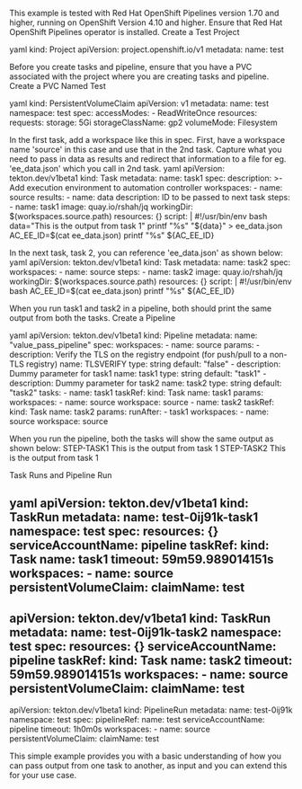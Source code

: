 
This example is tested with Red Hat OpenShift Pipelines version 1.70 and higher, running on OpenShift Version 4.10 and higher. Ensure that Red Hat OpenShift Pipelines operator is installed.
Create a Test Project

yaml
kind: Project
apiVersion: project.openshift.io/v1
metadata:
  name: test

Before you create tasks and pipeline, ensure that you have a PVC associated with the project where you are creating tasks and pipeline.
Create a PVC Named Test

yaml
kind: PersistentVolumeClaim
apiVersion: v1
metadata:
  name: test
  namespace: test
spec:
  accessModes:
    - ReadWriteOnce
  resources:
    requests:
      storage: 5Gi
  storageClassName: gp2
  volumeMode: Filesystem

In the first task, add a workspace like this in spec. First, have a workspace name 'source' in this case and use that in the 2nd task. Capture what you need to pass in data as results and redirect that information to a file for eg. 'ee_data.json' which you call in 2nd task.
yaml
apiVersion: tekton.dev/v1beta1
kind: Task
metadata:
  name: task1
spec:
  description: >-
    Add execution environment to automation controller
  workspaces:
    - name: source
      results:
        - name: data
          description: ID to be passed to next task
  steps:
    - name: task1
      image: quay.io/rshah/jq
      workingDir: $(workspaces.source.path)
      resources: {}
      script: |
        #!/usr/bin/env bash
        data="This is the output from task 1"
        printf "%s" "${data}" > ee_data.json
        AC_EE_ID=$(cat ee_data.json)
        printf "%s" ${AC_EE_ID}

In the next task, task 2, you can reference 'ee_data.json' as shown below:
yaml
apiVersion: tekton.dev/v1beta1
kind: Task
metadata:
  name: task2
spec:
  workspaces:
    - name: source
  steps:
    - name: task2
      image: quay.io/rshah/jq
      workingDir: $(workspaces.source.path)
      resources: {}
      script: |
        #!/usr/bin/env bash
        AC_EE_ID=$(cat ee_data.json)
        printf "%s" ${AC_EE_ID}

When you run task1 and task2 in a pipeline, both should print the same output from both the tasks.
Create a Pipeline

yaml
apiVersion: tekton.dev/v1beta1
kind: Pipeline
metadata:
  name: "value_pass_pipeline"
spec:
  workspaces:
    - name: source
  params:
    - description: Verify the TLS on the registry endpoint (for push/pull to a non-TLS registry)
      name: TLSVERIFY
      type: string
      default: "false"
    - description: Dummy parameter for task1
      name: task1
      type: string
      default: "task1"
    - description: Dummy parameter for task2
      name: task2
      type: string
      default: "task2"
  tasks:
    - name: task1
      taskRef:
        kind: Task
        name: task1
      params:
        workspaces:
          - name: source
            workspace: source
    - name: task2
      taskRef:
        kind: Task
        name: task2
      params:
        runAfter:
          - task1
        workspaces:
          - name: source
            workspace: source

When you run the pipeline, both the tasks will show the same output as shown below:
STEP-TASK1 This is the output from task 1
STEP-TASK2 This is the output from task 1

Task Runs and Pipeline Run

yaml
apiVersion: tekton.dev/v1beta1
kind: TaskRun
metadata:
  name: test-0ij91k-task1
  namespace: test
spec:
  resources: {}
  serviceAccountName: pipeline
  taskRef:
    kind: Task
    name: task1
  timeout: 59m59.989014151s
  workspaces:
    - name: source
      persistentVolumeClaim:
        claimName: test
---
apiVersion: tekton.dev/v1beta1
kind: TaskRun
metadata:
  name: test-0ij91k-task2
  namespace: test
spec:
  resources: {}
  serviceAccountName: pipeline
  taskRef:
    kind: Task
    name: task2
  timeout: 59m59.989014151s
  workspaces:
    - name: source
      persistentVolumeClaim:
        claimName: test
---
apiVersion: tekton.dev/v1beta1
kind: PipelineRun
metadata:
  name: test-0ij91k
  namespace: test
spec:
  pipelineRef:
    name: test
  serviceAccountName: pipeline
  timeout: 1h0m0s
  workspaces:
    - name: source
      persistentVolumeClaim:
        claimName: test

This simple example provides you with a basic understanding of how you can pass output from one task to another, as input and you can extend this for your use case.
